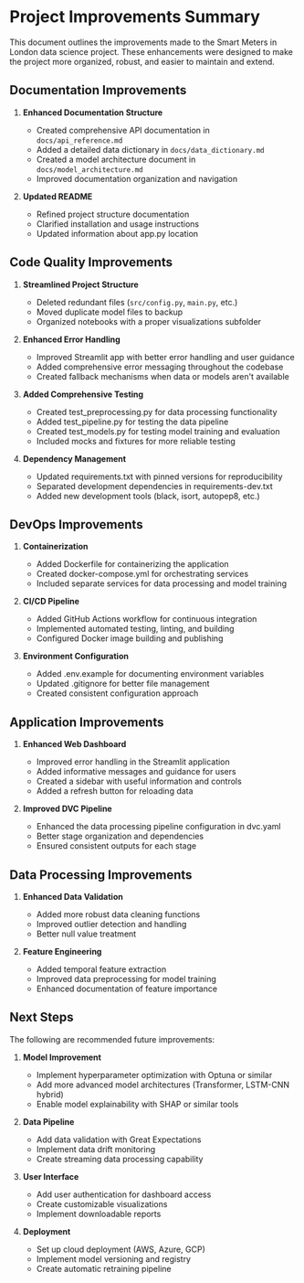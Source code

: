# Project Improvements Summary

This document outlines the improvements made to the Smart Meters in London data science project. These enhancements were designed to make the project more organized, robust, and easier to maintain and extend.

## Documentation Improvements

1. **Enhanced Documentation Structure**
   - Created comprehensive API documentation in `docs/api_reference.md`
   - Added a detailed data dictionary in `docs/data_dictionary.md`
   - Created a model architecture document in `docs/model_architecture.md`
   - Improved documentation organization and navigation

2. **Updated README**
   - Refined project structure documentation
   - Clarified installation and usage instructions
   - Updated information about app.py location

## Code Quality Improvements

1. **Streamlined Project Structure**
   - Deleted redundant files (`src/config.py`, `main.py`, etc.)
   - Moved duplicate model files to backup
   - Organized notebooks with a proper visualizations subfolder

2. **Enhanced Error Handling**
   - Improved Streamlit app with better error handling and user guidance
   - Added comprehensive error messaging throughout the codebase
   - Created fallback mechanisms when data or models aren't available

3. **Added Comprehensive Testing**
   - Created test_preprocessing.py for data processing functionality
   - Added test_pipeline.py for testing the data pipeline
   - Created test_models.py for testing model training and evaluation
   - Included mocks and fixtures for more reliable testing

4. **Dependency Management**
   - Updated requirements.txt with pinned versions for reproducibility
   - Separated development dependencies in requirements-dev.txt
   - Added new development tools (black, isort, autopep8, etc.)

## DevOps Improvements

1. **Containerization**
   - Added Dockerfile for containerizing the application
   - Created docker-compose.yml for orchestrating services
   - Included separate services for data processing and model training

2. **CI/CD Pipeline**
   - Added GitHub Actions workflow for continuous integration
   - Implemented automated testing, linting, and building
   - Configured Docker image building and publishing

3. **Environment Configuration**
   - Added .env.example for documenting environment variables
   - Updated .gitignore for better file management
   - Created consistent configuration approach

## Application Improvements

1. **Enhanced Web Dashboard**
   - Improved error handling in the Streamlit application
   - Added informative messages and guidance for users
   - Created a sidebar with useful information and controls
   - Added a refresh button for reloading data

2. **Improved DVC Pipeline**
   - Enhanced the data processing pipeline configuration in dvc.yaml
   - Better stage organization and dependencies
   - Ensured consistent outputs for each stage

## Data Processing Improvements

1. **Enhanced Data Validation**
   - Added more robust data cleaning functions
   - Improved outlier detection and handling
   - Better null value treatment

2. **Feature Engineering**
   - Added temporal feature extraction
   - Improved data preprocessing for model training
   - Enhanced documentation of feature importance

## Next Steps

The following are recommended future improvements:

1. **Model Improvement**
   - Implement hyperparameter optimization with Optuna or similar
   - Add more advanced model architectures (Transformer, LSTM-CNN hybrid)
   - Enable model explainability with SHAP or similar tools

2. **Data Pipeline**
   - Add data validation with Great Expectations
   - Implement data drift monitoring
   - Create streaming data processing capability

3. **User Interface**
   - Add user authentication for dashboard access
   - Create customizable visualizations
   - Implement downloadable reports

4. **Deployment**
   - Set up cloud deployment (AWS, Azure, GCP)
   - Implement model versioning and registry
   - Create automatic retraining pipeline 
